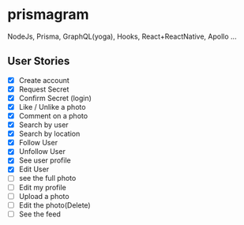 # prismagram

NodeJs, Prisma, GraphQL(yoga), Hooks, React+ReactNative, Apollo ...

## User Stories

- [x] Create account
- [x] Request Secret
- [x] Confirm Secret (login)
- [x] Like / Unlike a photo
- [x] Comment on a photo
- [x] Search by user
- [x] Search by location
- [x] Follow User
- [x] Unfollow User
- [x] See user profile
- [x] Edit User
- [ ] see the full photo
- [ ] Edit my profile
- [ ] Upload a photo
- [ ] Edit the photo(Delete)
- [ ] See the feed
